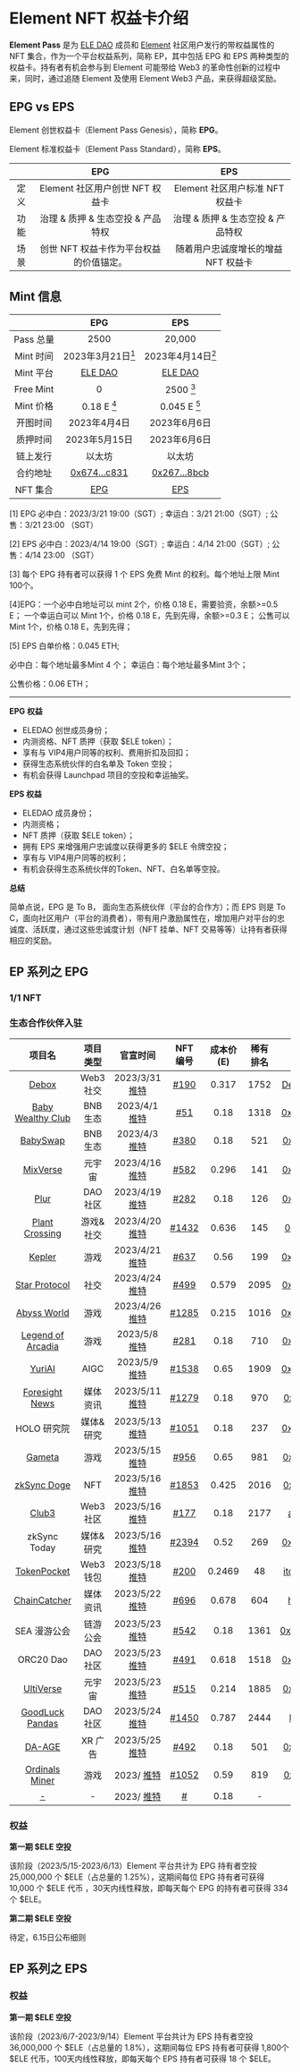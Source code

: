 # Element NFT 权益卡介绍 
**Element Pass** 是为 [ELE DAO](https://eledao.io) 成员和 [Element](https://element.market) 社区用户发行的带权益属性的 NFT 集合，作为一个平台权益系列，简称 EP，其中包括 EPG 和 EPS 两种类型的权益卡。持有者有机会参与到 Element 可能带给 Web3 的革命性创新的过程中来，同时，通过追随 Element 及使用 Element Web3 产品，来获得超级奖励。
## EPG vs EPS
Element 创世权益卡（Element Pass Genesis），简称 **EPG**。


Element 标准权益卡（Element Pass Standard），简称 **EPS**。


||EPG|EPS|
|:--:|:--:|:--:|
|定义|Element 社区用户创世 NFT 权益卡|Element 社区用户标准 NFT 权益卡|
|功能|治理 & 质押 & 生态空投 & 产品特权|治理 & 质押 & 生态空投 & 产品特权|
|场景|创世 NFT 权益卡作为平台权益的价值锚定。|随着用户忠诚度增长的增益 NFT 权益卡|


## Mint 信息

||EPG|EPS|
|:--:|:--:|:--:|
|Pass 总量|2500|20,000|
|Mint 时间|2023年3月21日[<sup>1</sup>](#desc)|2023年4月14日[<sup>2</sup>](#desc)|
|Mint 平台|[ELE DAO](https://eledao.io)|[ELE DAO](https://eledao.io)|
|Free Mint|0|2500 [<sup>3</sup>](#desc)|
|Mint 价格|0.18 E [<sup>4</sup>](#desc)|0.045 E [<sup>5</sup>](#desc)|
|开图时间|2023年4月4日|2023年6月6日|
|质押时间|2023年5月15日|2023年6月6日|
|链上发行|以太坊|以太坊|
|合约地址|[0x674...c831](https://etherscan.io/address/0x67405cadb820c2d89b8d6da3e42ef6a39089c831)|[0x267...8bcb](https://etherscan.io/address/0x2675616c14eb3f56db556c1ff95aaf2a19c88bcb)|
|NFT 集合|[EPG](https://element.market/collections/element-pass-genesis)|[EPS](https://element.market/collections/element-pass-standard)|


<div id="desc"></div>

[1] 
EPG 必中白：2023/3/21 19:00（SGT）; 幸运白：3/21 21:00（SGT）; 公售：3/21 23:00 （SGT）

[2] EPS 必中白：2023/4/14 19:00（SGT）; 幸运白：4/14 21:00（SGT）; 公售：4/14 23:00 （SGT）

[3] 每个 EPG 持有者可以获得 1 个 EPS 免费 Mint 的权利。每个地址上限 Mint 100个。

[4]EPG：一个必中白地址可以 mint 2个，价格 0.18 E，需要验资，余额>=0.5 E；
一个幸运白可以 Mint 1个，价格 0.18 E，先到先得，余额>=0.3 E；
公售可以 Mint 1个，价格 0.18 E，先到先得；

[5] EPS 白单价格：0.045 ETH; 

必中白：每个地址最多Mint 4 个；
幸运白：每个地址最多Mint 3个；

公售价格：0.06 ETH；


***

**EPG 权益**

- ELEDAO 创世成员身份；
- 内测资格、NFT 质押（获取 $ELE token）；
- 享有与 VIP4用户同等的权利、费用折扣及回扣；
- 获得生态系统伙伴的白名单及 Token 空投；
- 有机会获得 Launchpad 项目的空投和幸运抽奖。

**EPS 权益**

- ELEDAO 成员身份；
- 内测资格；
- NFT 质押（获取 $ELE token）；
- 拥有 EPS 来增强用户忠诚度以获得更多的 $ELE 令牌空投；
- 享有与 VIP4用户同等的权利；
- 有机会获得生态系统伙伴的Token、NFT、白名单等空投。 

**总结**

简单点说，EPG 是 To B， 面向生态系统伙伴（平台的合作方）；而 EPS 则是 To C，面向社区用户（平台的消费者），带有用户激励属性在，增加用户对平台的忠诚度、活跃度，通过这些忠诚度计划（NFT 挂单、NFT 交易等等）让持有者获得相应的奖励。


## EP 系列之 EPG


### 1/1 NFT


### 生态合作伙伴入驻

|项目名|项目类型|官宣时间| NFT 编号| 成本价(E)|稀有排名|拥有者|
|:--:|:--:|:--:|:--:|:--:|:--:|:--:|
|[Debox](https://debox.pro/)|Web3 社交|2023/3/31 [推特](https://twitter.com/DeBox_Social/status/1641707256919265280?s=20)|[#190](https://element.market/assets/ethereum/0x67405cadb820c2d89b8d6da3e42ef6a39089c831/190)|0.317|1752|[DeBox_Social](https://element.market/account/0x36ff2468daa79f52d88d7359a631cf7ab4bdc8bb)|
|[Baby Wealthy Club](https://babywealthyclub.com/)|BNB 生态|2023/4/1 [推特](https://twitter.com/BabyWealthyClub/status/1642055523674771461?s=20)|[#51](https://element.market/assets/ethereum/0x67405cadb820c2d89b8d6da3e42ef6a39089c831/51)|0.18|1318|[0x64b...0587](https://element.market/account/0x64bbd415477825825602373232121a3034a20587)|
|[BabySwap](https://home.babyswap.finance/)|BNB 生态|2023/4/3 [推特](https://twitter.com/babyswap_bsc/status/1642845900551909376?s=20)|[#380](https://element.market/assets/ethereum/0x67405cadb820c2d89b8d6da3e42ef6a39089c831/380)|0.18|521|[0x226...33f0](https://element.market/account/0x226139dcf98fef608f1fa0edebd6f799f3df33f0)|
|[MixVerse](https://www.mixverse.com/)|元宇宙|2023/4/16 [推特](https://twitter.com/Mixverse_/status/1647525243404316673?s=20)|[#582](https://element.market/assets/ethereum/0x67405cadb820c2d89b8d6da3e42ef6a39089c831/582)|0.296|141|[0xb6c...2c69](https://element.market/account/0xb6c185420522005efb2be3172bd1ac30b9a12c69)|
|[Plur](https://plur.io/)|DAO 社区|2023/4/19 [推特](https://twitter.com/PLUR_DAO/status/1648662230064582657?s=20)|[#282](https://element.market/assets/ethereum/0x67405cadb820c2d89b8d6da3e42ef6a39089c831/282)|0.18|126|[0xcb2...e204](https://element.market/account/0xcb2fdb77c60bb4aad4ed71804fc403f1e650e204)|
|[Plant Crossing](https://plant-crossing.com/)|游戏&社交|2023/4/20 [推特](https://twitter.com/PlantCrossing22/status/1648951116728791042?s=20)|[#1432](https://element.market/assets/ethereum/0x67405cadb820c2d89b8d6da3e42ef6a39089c831/1432)|0.636|145|[0xbfe...7f3e](https://element.market/account/0xbfe1851d851700d64b0c4cfdeb5fff1b88ab7f3e)|
|[Kepler](https://kepler.homes/)|游戏|2023/4/21 [推特](https://twitter.com/KeplerHomes/status/1649319423252254720?s=20)|[#637](https://element.market/assets/ethereum/0x67405cadb820c2d89b8d6da3e42ef6a39089c831/637)|0.56|199|[0x326...dd99](https://element.market/account/0x326b0a86e6fe24d781f3779191ec8c42bd2ddd99)|
|[Star Protocol](https://star.co/)|社交|2023/4/24 [推特](https://twitter.com/star_protocol/status/1650412888136495105?s=20)|[#499](https://element.market/assets/ethereum/0x67405cadb820c2d89b8d6da3e42ef6a39089c831/499)|0.579|2095|[0xa17...90a5](https://element.market/account/0xa17abe4b6fc3023521da65581424ce35a9d290a5)|
|[Abyss World](https://www.abyssworld.games/)|游戏|2023/4/26 [推特](https://twitter.com/AbyssWorldHQ/status/1651107460181295104?s=20)|[#1285](https://element.market/assets/ethereum/0x67405cadb820c2d89b8d6da3e42ef6a39089c831/1285)|0.215|1016|[0x772...1604](https://element.market/account/0x772ce7aa48558e8e31878fe79890d38f857f1604)|
|[Legend of Arcadia](https://legendofarcadia.io/)|游戏|2023/5/8 [推特](https://twitter.com/LegendofArcadia/status/1655551297880481792?s=20)|[#281](https://element.market/assets/ethereum/0x67405cadb820c2d89b8d6da3e42ef6a39089c831/281)|0.18|710|[0xcb2...e204](https://element.market/account/0xcb2fdb77c60bb4aad4ed71804fc403f1e650e204)|
|[YuriAI](http://yuri-ai.com)|AIGC|2023/5/9 [推特](https://twitter.com/YuriAI_Official/status/1655868292949774337?s=20)|[#1538](https://element.market/assets/ethereum/0x67405cadb820c2d89b8d6da3e42ef6a39089c831/1538)|0.65|1909|[0xb18...2393](https://element.market/account/0xb189f02e4a75fdff156ed077a6597d74349d2393)|
|[Foresight News](https://foresightnews.pro)|媒体资讯|2023/5/11 [推特](https://twitter.com/Foresight_News/status/1656570041381552132?s=20)|[#1279](https://element.market/assets/ethereum/0x67405cadb820c2d89b8d6da3e42ef6a39089c831/1279)|0.18|970|[0xa33...cef1](https://element.market/account/0xa331a3bafb586a4d65dce579f220dfbd5ac8cef1)|
|HOLO 研究院|媒体&研究|2023/5/13 [推特](https://twitter.com/holoinst/status/1657390416923344899?s=20)|[#1051](https://element.market/assets/ethereum/0x67405cadb820c2d89b8d6da3e42ef6a39089c831/1051)|0.18|237|[0x511...c89d](https://element.market/account/0x511b85366451f24d998a7cabeb590a7f6465c89d)|
|[Gameta](https://www.gameta.pro)|游戏|2023/5/15 [推特](https://twitter.com/Gameta_Official/status/1658079789591277572?s=20)|[#956](https://element.market/assets/ethereum/0x67405cadb820c2d89b8d6da3e42ef6a39089c831/956)|0.65|981|[0xf5b...98b2](https://element.market/account/0xf5b46f33f41b1a020d0bbbfcda9c0e93cb3598b2)|
|[zkSync Doge](http://zkdoge.org/)|NFT|2023/5/16 [推特](https://twitter.com/zksync_doge/status/1658356643669889025?s=20)|[#1853](https://element.market/assets/ethereum/0x67405cadb820c2d89b8d6da3e42ef6a39089c831/1853)|0.425|2016|[0x38f...3cc0](https://element.market/account/0x38fc3840f17b444d8a7a954ae70cd276d12e3cc0)|
|[Club3](https://www.club3.xyz/)|Web3 社区|2023/5/16 [推特](https://twitter.com/club3xyz/status/1658380414380285957?s=20)|[#177](https://element.market/assets/ethereum/0x67405cadb820c2d89b8d6da3e42ef6a39089c831/177)|0.18|2177|[arnoxu.eth](https://element.market/account/0x4ff992f801a4b363bff45961f87859777646638c)|
|zkSync Today|媒体&研究|2023/5/16 [推特](https://twitter.com/zkSyncToday_/status/1658419199071617025?s=20)|[#2394](https://element.market/assets/ethereum/0x67405cadb820c2d89b8d6da3e42ef6a39089c831/)|0.52|269|[0x6c3...bd87](https://element.market/account/0x6c34193ac410a7aa920d6c4f9176434dc8debd87)|
|[TokenPocket](https://www.tokenpocket.pro/)|Web3 钱包|2023/5/18 [推特](https://twitter.com/TokenPocket_TP/status/1659073614547755009?s=20)|[#200](https://element.market/assets/ethereum/0x67405cadb820c2d89b8d6da3e42ef6a39089c831/200)|0.2469|48|[itokenpocket](https://element.market/account/0x7a5dcacc92c7e15d61fad56c67d2edd001d142b7)|
|[ChainCatcher](https://www.chaincatcher.com/)|媒体资讯|2023/5/22 [推特](https://twitter.com/ChainCatcher_/status/1660566227646033921?s=20)|[#696](https://element.market/assets/ethereum/0x67405cadb820c2d89b8d6da3e42ef6a39089c831/696)|0.678|604|[henryyuan](https://element.market/account/0x3f24c2f6a72454afe497f54e6a18b46ed5045dee)|
|SEA 漫游公会|链游公会|2023/5/23 [推特](https://twitter.com/SNEBtongxuehui/status/1660876529486942209?s=20)|[#542](https://element.market/assets/ethereum/0x67405cadb820c2d89b8d6da3e42ef6a39089c831/542)|0.18|1361|[0xb3c...f7777](https://element.market/account/0xb3c3eb6f25dfa70c5111381b9e7a8cd0e40ff777)|
|ORC20 Dao|DAO 社区|2023/5/23 [推特](https://twitter.com/Ordinals_Orc20/status/1660916076870533120?s=20)|[#491](https://element.market/assets/ethereum/0x67405cadb820c2d89b8d6da3e42ef6a39089c831/491)|0.618|1518|[0x9c8...94d6](https://element.market/account/0x9c8337039978ec35b6b25985ddcbb25dde9e94d6)|
|[UltiVerse](https://www.ultiverse.io)|元宇宙|2023/5/23 [推特](https://twitter.com/UltiverseDAO/status/1661027608681930753?s=20)|[#515](https://element.market/assets/ethereum/0x67405cadb820c2d89b8d6da3e42ef6a39089c831/515)|0.214|1885|[0xc39...ca0c](https://element.market/account/0xc39dd31c41b136a6e9e5cdb5afca7c2b1b0dca0c)|
|[GoodLuck Pandas](https://goodluckpandas.com/)|DAO 社区|2023/5/24 [推特](https://twitter.com/GoodLuckPandas/status/1661269795348819968?s=20)|[#1450](https://element.market/assets/ethereum/0x67405cadb820c2d89b8d6da3e42ef6a39089c831/1450)|0.787|2444|[bucuo.eth](https://element.market/account/0xf743a6bf3a86398b6ab1ee1af603907acd89f1d9)|
|[DA-AGE](https://www.da-age.io/)|XR 广告|2023/5/25 [推特](https://twitter.com/DA_AGE_CN/status/1661595974517796864?s=20)|[#492](https://element.market/assets/ethereum/0x67405cadb820c2d89b8d6da3e42ef6a39089c831/492)|0.18|501|[0xaa3...caa2](https://element.market/account/0xaa3848013ccc561237abaf33b6f3562cd98acaa2)|
|[Ordinals Miner](https://www.ordminer.io/)|游戏|2023/ [推特](https://twitter.com/OrdMiner_BRC20/status/1665622581980938242?s=20)|[#1052](https://element.market/assets/ethereum/0x67405cadb820c2d89b8d6da3e42ef6a39089c831/1052)|0.59|819|[0x8a0...0aaf](https://element.market/account/0x8a0795e1982d78ce96cf7cc6160f34dd33d60aaf)|
|[-]()|-|2023/ [推特](-)|[#](https://element.market/assets/ethereum/0x67405cadb820c2d89b8d6da3e42ef6a39089c831/)|0.18|-|[0x...]()|

### 权益

**第一期 $ELE 空投**


该阶段（2023/5/15-2023/6/13）Element 平台共计为 EPG 持有者空投 25,000,000 个 $ELE（占总量的 1.25%），这期间每位 EPG 持有者可获得 10,000 个 $ELE 代币 ，30天内线性释放，即每天每个 EPG 的持有者可获得 334 个 $ELE。

**第二期 $ELE 空投**

待定，6.15日公布细则


## EP 系列之 EPS

### 权益

**第一期 $ELE 空投**

该阶段（2023/6/7-2023/9/14）Element 平台共计为 EPS 持有者空投 36,000,000 个 $ELE（占总量的 1.8%），这期间每位 EPS 持有者可获得 1,800个 $ELE 代币，100天内线性释放，即每天每个 EPS 持有者可获得 18 个 $ELE。